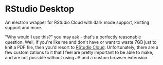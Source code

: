 # RStudio Desktop

An electron wrapper for RStudio Cloud with dark mode support, knitting support and more.

"Why would I use this?" you may ask - that's a perfectly reasonable question. Well, if you're like me and don't have or want to waste 7GB just to knit a PDF file, then you'd resort to [RStudio Cloud](https://rstudio.cloud). Unfortunately, there are a few customizations to it that I feel are pretty important to be able to make, and are not possible without using JS and a custom browser extension.